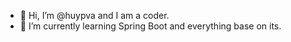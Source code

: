 - 👋 Hi, I’m @huypva and I am a coder.
- 🌱 I’m currently learning Spring Boot and everything base on its.

<!---
huypva/huypva is a ✨ special ✨ repository because its `README.md` (this file) appears on your GitHub profile.
You can click the Preview link to take a look at your changes.
--->
